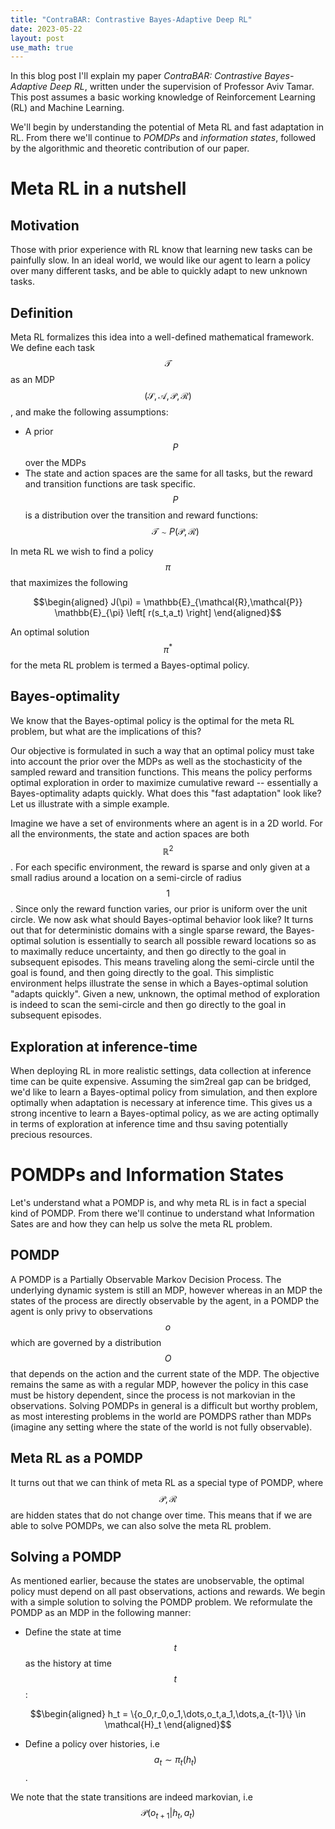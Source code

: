 ```yaml
---
title: "ContraBAR: Contrastive Bayes-Adaptive Deep RL"
date: 2023-05-22
layout: post
use_math: true
---
```

In this blog post I'll explain my paper _ContraBAR: Contrastive Bayes-Adaptive Deep RL_, written under the supervision of Professor Aviv Tamar.
This post assumes a basic working knowledge of Reinforcement Learning (RL) and Machine Learning.

We'll begin by understanding the potential of Meta RL and fast adaptation in RL. From there we'll continue to _POMDPs_ and _information states_, followed by the algorithmic and theoretic contribution of our paper.

# Meta RL in a nutshell

## Motivation

Those with prior experience with RL know that learning new tasks can be painfully slow. In an ideal world, we would like our agent to learn a policy over many different tasks, and be able to quickly adapt to new unknown tasks. 

## Definition
Meta RL formalizes this idea into a well-defined mathematical framework. We define each task $$\mathcal{T}$$ as an MDP $$(\mathcal{S}, \mathcal{A}, \mathcal{P}, \mathcal{R})$$, and make the following assumptions:

- A prior $$P$$ over the MDPs 
- The state and action spaces are the same for all tasks, but the reward and transition functions are task specific. $$P$$ is a distribution over the transition and reward functions: $$\mathcal{T} \sim P(\mathcal{P},\mathcal{R})$$

In meta RL we wish to find a policy $$\pi$$ that maximizes the following

$$\begin{aligned}
J(\pi) = \mathbb{E}_{\mathcal{R},\mathcal{P}} \mathbb{E}_{\pi} \left[ r(s_t,a_t) \right]
\end{aligned}$$

An optimal solution $$\pi^{*}$$ for the meta RL problem is termed a Bayes-optimal policy.

## Bayes-optimality

We know that the Bayes-optimal policy is the optimal for the meta RL problem, but what are the implications of this? 

Our objective is formulated in such a way that an optimal policy must take into account the prior over the MDPs as well as the stochasticity of the sampled reward and transition functions. This means the policy performs optimal exploration in order to maximize cumulative reward -- essentially a Bayes-optimality adapts quickly. What does this "fast adaptation" look like? Let us illustrate with a simple example.

Imagine we have a set of environments where an agent is in a 2D world. For all the environments, the state and action spaces are both $$\mathbb{R}^2$$. For each specific environment, the reward is sparse and only given at a small radius around a location on a semi-circle of radius $$1$$. Since only the reward function varies, our prior is uniform over the unit circle. We now ask what should Bayes-optimal behavior look like? It turns out that for deterministic domains with a single sparse reward, the Bayes-optimal solution is essentially to search all possible reward locations so as to maximally reduce uncertainty, and then go directly to the goal in subsequent episodes. This means traveling along the semi-circle until the goal is found, and then going directly to the goal. This simplistic environment helps illustrate the sense in which a Bayes-optimal solution "adapts quickly". Given a new, unknown, the optimal method of exploration is indeed to scan the semi-circle and then go directly to the goal in subsequent episodes.

## Exploration at inference-time

When deploying RL in more realistic settings, data collection at inference time can be quite expensive. Assuming the sim2real gap can be bridged, we'd like to learn a Bayes-optimal policy from simulation, and then explore optimally when adaptation is necessary at inference time. This gives us a strong incentive to learn a Bayes-optimal policy, as we are acting optimally in terms of exploration at inference time and thsu saving potentially precious resources.

# POMDPs and Information States

Let's understand what a POMDP is, and why meta RL is in fact a special kind of POMDP. From there we'll continue to understand what Information Sates are and how they can help us solve the meta RL problem.

## POMDP

A POMDP is a Partially Observable Markov Decision Process. The underlying dynamic system is still an MDP, however whereas in an MDP the states of the process are directly observable by the agent, in a POMDP the agent is only privy to observations $$o$$ which are governed by a distribution $$O$$ that depends on the action and the current state of the MDP. The objective remains the same as with a regular MDP, however the policy in this case must be history dependent, since the process is not markovian in the observations. Solving POMDPs in general is a difficult but worthy problem, as most interesting problems in the world are POMDPS rather than MDPs (imagine any setting where the state of the world is not fully observable).

## Meta RL as a POMDP

It turns out that we can think of meta RL as a special type of POMDP, where $$\mathcal{P},\mathcal{R}$$ are hidden states that do not change over time. This means that if we are able to solve POMDPs, we can also solve the meta RL problem.

## Solving a POMDP

As mentioned earlier, because the states are unobservable, the optimal policy must depend on all past observations, actions and rewards. We begin with a simple solution to solving the POMDP problem. We reformulate the POMDP as an MDP in the following manner:

- Define the state at time $$t$$ as the history at time $$t$$:

$$\begin{aligned}
h_t = \{o_0,r_0,o_1,\dots,o_t,a_1,\dots,a_{t-1}\} \in \mathcal{H}_t 
\end{aligned}$$

- Define a policy over histories, i.e $$a_t \sim \pi_t(h_t)$$.

We note that the state transitions are indeed markovian, i.e $$\mathcal{P}(o_{t+1}|h_t,a_t)$$



